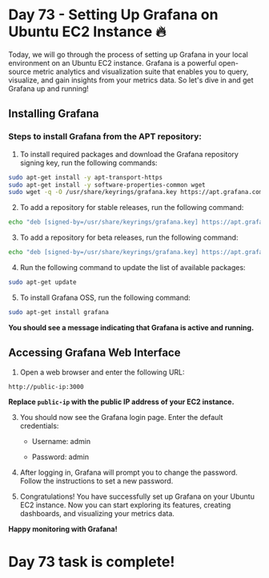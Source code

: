 # Day 73 - Setting Up Grafana on Ubuntu EC2 Instance 🔥

Today, we will go through the process of setting up Grafana in your local environment on an Ubuntu EC2 instance. Grafana is a powerful open-source metric analytics and visualization suite that enables you to query, visualize, and gain insights from your metrics data. So let's dive in and get Grafana up and running!

## Installing Grafana

### Steps to install Grafana from the APT repository:

1. To install required packages and download the Grafana repository signing key, run the following commands:

```sh
sudo apt-get install -y apt-transport-https
sudo apt-get install -y software-properties-common wget
sudo wget -q -O /usr/share/keyrings/grafana.key https://apt.grafana.com/gpg.key
```

2. To add a repository for stable releases, run the following command:

```sh
echo "deb [signed-by=/usr/share/keyrings/grafana.key] https://apt.grafana.com stable main" | sudo tee -a /etc/apt/sources.list.d/grafana.list
```

3. To add a repository for beta releases, run the following command:

```sh
echo "deb [signed-by=/usr/share/keyrings/grafana.key] https://apt.grafana.com beta main" | sudo tee -a /etc/apt/sources.list.d/grafana.list
```

4. Run the following command to update the list of available packages:

```sh
sudo apt-get update
```

5. To install Grafana OSS, run the following command:

```sh
sudo apt-get install grafana
```

**You should see a message indicating that Grafana is active and running.**

## Accessing Grafana Web Interface

1. Open a web browser and enter the following URL:

```sh
http://public-ip:3000
```

**Replace `public-ip` with the public IP address of your EC2 instance.**

3. You should now see the Grafana login page. Enter the default credentials:

   - Username: admin

   - Password: admin

4. After logging in, Grafana will prompt you to change the password. Follow the instructions to set a new password.

6. Congratulations! You have successfully set up Grafana on your Ubuntu EC2 instance. Now you can start exploring its features, creating dashboards, and visualizing your metrics data.

**Happy monitoring with Grafana!**

# Day 73 task is complete!
